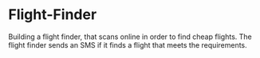 # Flight-Finder
Building a flight finder, that scans online in order to find cheap flights. The flight finder sends an SMS if it finds a flight that meets the requirements.
